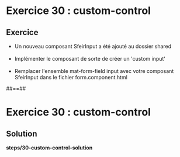 <!-- .slide: class="exercice" -->
# Exercice 30 : custom-control
## Exercice<br>

- Un nouveau composant SfeirInput a été ajouté au dossier shared<br><br>
- Implémenter le composant de sorte de créer un 'custom input'<br><br>
- Remplacer l'ensemble mat-form-field input avec votre composant SfeirInput dans le fichier form.component.html

##==##

<!-- .slide: class="full-center exercice" -->
# Exercice 30 : custom-control
## Solution
__steps/30-custom-control-solution__
